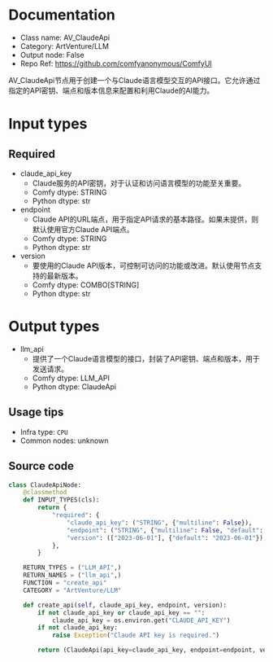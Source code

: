 
# Documentation
- Class name: AV_ClaudeApi
- Category: ArtVenture/LLM
- Output node: False
- Repo Ref: https://github.com/comfyanonymous/ComfyUI

AV_ClaudeApi节点用于创建一个与Claude语言模型交互的API接口。它允许通过指定的API密钥、端点和版本信息来配置和利用Claude的AI能力。

# Input types
## Required
- claude_api_key
    - Claude服务的API密钥，对于认证和访问语言模型的功能至关重要。
    - Comfy dtype: STRING
    - Python dtype: str
- endpoint
    - Claude API的URL端点，用于指定API请求的基本路径。如果未提供，则默认使用官方Claude API端点。
    - Comfy dtype: STRING
    - Python dtype: str
- version
    - 要使用的Claude API版本，可控制可访问的功能或改进。默认使用节点支持的最新版本。
    - Comfy dtype: COMBO[STRING]
    - Python dtype: str

# Output types
- llm_api
    - 提供了一个Claude语言模型的接口，封装了API密钥、端点和版本，用于发送请求。
    - Comfy dtype: LLM_API
    - Python dtype: ClaudeApi


## Usage tips
- Infra type: `CPU`
- Common nodes: unknown


## Source code
```python
class ClaudeApiNode:
    @classmethod
    def INPUT_TYPES(cls):
        return {
            "required": {
                "claude_api_key": ("STRING", {"multiline": False}),
                "endpoint": ("STRING", {"multiline": False, "default": "https://api.anthropic.com/v1"}),
                "version": (["2023-06-01"], {"default": "2023-06-01"}),
            },
        }

    RETURN_TYPES = ("LLM_API",)
    RETURN_NAMES = ("llm_api",)
    FUNCTION = "create_api"
    CATEGORY = "ArtVenture/LLM"

    def create_api(self, claude_api_key, endpoint, version):
        if not claude_api_key or claude_api_key == "":
            claude_api_key = os.environ.get("CLAUDE_API_KEY")
        if not claude_api_key:
            raise Exception("Claude API key is required.")

        return (ClaudeApi(api_key=claude_api_key, endpoint=endpoint, version=version),)

```
